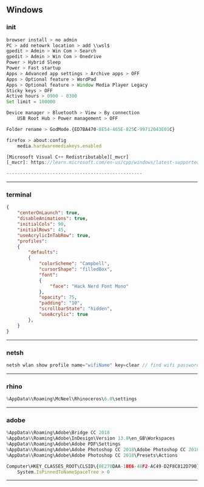 ## Windows
### init
```js
browser install > no admin
PC > add netowrk location > add \\wsl$
gpedit > Admin > Win Com > Search
gpedit > Admin > Win Com > Onedrive
Power > Hybrid Sleep
Power > Fast startup
Apps > Advanced app settings > Archive apps > OFF
Apps > Optional feature > WordPad
Apps > Optional feature > Window Media Player Legacy
Sticky keys > OFF
Active hours > 0900 - 0300
Set limit = 100000

Device manager > Bluetooth > View > By connection
    USB Root Hub > Power management > OFF

Folder rename > GodMode.{ED7BA470-8E54-465E-825C-99712043E01C}

firefox > about:config
    media.hardwaremediakeys.enabled

[Microsoft Visual C++ Redistributable][_mvcr]
[_mvcr]: https://learn.microsoft.com/en-us/cpp/windows/latest-supported-vc-redist?view=msvc-170

--------------------------------------------------

```
--------------------------------------------------

### terminal
```json
{
    "centerOnLaunch": true,
    "disableAnimations": true,
    "initialCols": 90,
    "initialRows": 45,
    "useAcrylicInTabRow": true,
    "profiles":
    {
        "defaults":
        {
            "colorScheme": "Campbell",
            "cursorShape": "filledBox",
            "font": 
            {
                "face": "Hack Nerd Font Mono"
            },
            "opacity": 75,
            "padding": "10",
            "scrollbarState": "hidden",
            "useAcrylic": true
        },
    }
}
```

--------------------------------------------------

### netsh

```js
netsh wlan show profile name="wifiName" key=clear // find wifi password
```

--------------------------------------------------

### rhino
```js
%AppData%\Roaming\McNeel\Rhinoceros\6.0\settings
```

--------------------------------------------------

### adobe
```js
%AppData%\Roaming\Adobe\Bridge CC 2018
%AppData%\Roaming\Adobe\InDesign\Version 13.0\en_GB\Workspaces
%AppData%\Roaming\Adobe\Adobe PDF\Settings
%AppData%\Roaming\Adobe\Adobe Photoshop CC 2018\Adobe Photoshop CC 2018 Settings\
%AppData%\Roaming\Adobe\Adobe Photoshop CC 2018\Presets\Actions

Computer\HKEY_CLASSES_ROOT\CLSID\{0E270DAA-1BE6-48F2-AC49-D2F8C812D790}
    System.IsPinnedToNameSpaceTree > 0
```

--------------------------------------------------
